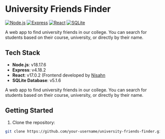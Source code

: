 # University Friends Finder

[![Node.js](https://img.shields.io/badge/Node.js-v14.17.6-green)](https://nodejs.org/)
[![Express](https://img.shields.io/badge/Express-v4.17.1-blue)](https://expressjs.com/)
[![React](https://img.shields.io/badge/React-v17.0.2-blue)](https://reactjs.org/)
[![SQLite](https://img.shields.io/badge/SQLite-v3.36.0-blue)](https://www.sqlite.org/)

A web app to find university friends in our college. You can search for students based on their course, university, or directly by their name.

## Tech Stack

- **Node.js**: v18.17.6
- **Express**: v4.18.2
- **React**: v17.0.2 (Frontend developed by [Nisahn]([link-to-nisahn-profile](https://github.com/nishansanjuka/))
- **SQLite Database**: v5.1.6

A web app to find university friends in our college. You can search for students based on their course, university, or directly by their name.

## Getting Started

1. Clone the repository:

```bash
git clone https://github.com/your-username/university-friends-finder.git
